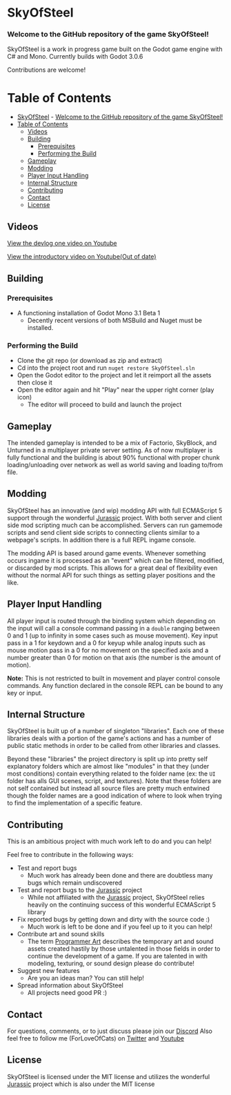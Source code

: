 # SkyOfSteel

### Welcome to the GitHub repository of the game SkyOfSteel!

SkyOfSteel is a work in progress game built on the Godot game engine with C# and Mono.
Currently builds with Godot 3.0.6

Contributions are welcome!


# Table of Contents
- [SkyOfSteel](#skyofsteel)
        - [Welcome to the GitHub repository of the game SkyOfSteel!](#welcome-to-the-github-repository-of-the-game-skyofsteel)
- [Table of Contents](#table-of-contents)
    - [Videos](#videos)
    - [Building](#building)
        - [Prerequisites](#prerequisites)
        - [Performing the Build](#performing-the-build)
    - [Gameplay](#gameplay)
    - [Modding](#modding)
    - [Player Input Handling](#player-input-handling)
    - [Internal Structure](#internal-structure)
    - [Contributing](#contributing)
    - [Contact](#contact)
    - [License](#license)


## Videos
[View the devlog one video on Youtube](https://www.youtube.com/watch?v=k-LEUnC75ug "Devlog one video link")

[View the introductory video on Youtube(Out of date)](https://www.youtube.com/watch?v=zhd9OqqL-9Q "Out of date introductory video link")


## Building

### Prerequisites

* A functioning installation of Godot Mono 3.1 Beta 1
  * Decently recent versions of both MSBuild and Nuget must be installed.


### Performing the Build

* Clone the git repo (or download as zip and extract)
* Cd into the project root and run `nuget restore SkyOfSteel.sln`
* Open the Godot editor to the project and let it reimport all the assets then close it
* Open the editor again and hit "Play" near the upper right corner (play icon)
  * The editor will proceed to build and launch the project



## Gameplay

The intended gameplay is intended to be a mix of Factorio, SkyBlock, and Unturned in a
multiplayer private server setting. As of now multiplayer is fully functional and the building is about 90% functional with proper chunk loading/unloading over network as well as world saving and loading to/from file.



## Modding

SkyOfSteel has an innovative (and wip) modding API with full ECMAScript 5 support through
the wonderful [Jurassic](https://github.com/paulbartrum/jurassic/ "Jurassic Github Page")
project. With both server and client side mod scripting much can be accomplished. Servers
can run gamemode scripts and send client side scripts to connecting clients similar to a
webpage's scripts. In addition there is a full REPL ingame console.

The modding API is based around game events. Whenever something occurs ingame it is
processed as an "event" which can be filtered, modified, or discarded by mod scripts.
This allows for a great deal of flexibility even without the normal API for such things
as setting player positions and the like.



## Player Input Handling

All player input is routed through the binding system which depending on the input will call
a console command passing in a `double` ranging between 0 and 1 (up to infinity in some cases
such as mouse movement). Key input pass in a 1 for keydown and a 0 for keyup while analog
inputs such as mouse motion pass in a 0 for no movement on the specified axis and a number
greater than 0 for motion on that axis (the number is the amount of motion).

**Note:** This is not restricted to built in movement and player control console commands.
Any function declared in the console REPL can be bound to any key or input.



## Internal Structure

SkyOfSteel is built up of a number of singleton "libraries". Each one of these libraries deals
with a portion of the game's actions and has a number of public static methods in order to be
called from other libraries and classes.

Beyond these "libraries" the project directory is split up into pretty self explanatory folders
which are almost like "modules" in that they (under most conditions) contain everything related
to the folder name (ex: the `UI` folder has alls GUI scenes, script, and textures). Note that
these folders are not self contained but instead all source files are pretty much entwined though
the folder names are a good indication of where to look when trying to find the implementation
of a specific feature.



## Contributing

This is an ambitious project with much work left to do and you can help!

Feel free to contribute in the following ways:

* Test and report bugs
  * Much work has already been done and there are doubtless many bugs which remain undiscovered
* Test and report bugs to the [Jurassic](https://github.com/paulbartrum/jurassic/ "Jurassic Github Page") project
  * While not affiliated with the [Jurassic](https://github.com/paulbartrum/jurassic/ "Jurassic Github Page")
project, SkyOfSteel relies heavily on the continuing success of this wonderful ECMAScript 5 library
* Fix reported bugs by getting down and dirty with the source code :)
  * Much work is left to be done and if you feel up to it you can help!
* Contribute art and sound skills
  * The term [Programmer Art](https://en.wikipedia.org/wiki/Programmer_art "Wikipedia page on Programmer Art")
describes the temporary art and sound assets created hastily by those untalented in those fields in
order to continue the development of a game. If you are talented in with modeling, texturing, or sound
design please do contribute!
* Suggest new features
  * Are you an ideas man? You can still help!
* Spread information about SkyOfSteel
  * All projects need good PR :)



## Contact
For questions, comments, or to just discuss please join our
[Discord](https://www.discord.gg/Ag5Yckw "Discord Server Invite Link")
Also feel free to follow me (ForLoveOfCats) on
[Twitter](https://twitter.com/ForLoveOfCats "ForLoveOfCats Twitter Page") and
[Youtube](https://www.youtube.com/channel/UCbqt-FR7-S2gTWMw0BCEkaw "ForLoveOfCats Youtube Channel")



## License

SkyOfSteel is licensed under the MIT license and utilizes the wonderful
[Jurassic](https://github.com/paulbartrum/jurassic/ "Jurassic Github Page") project which
is also under the MIT license
